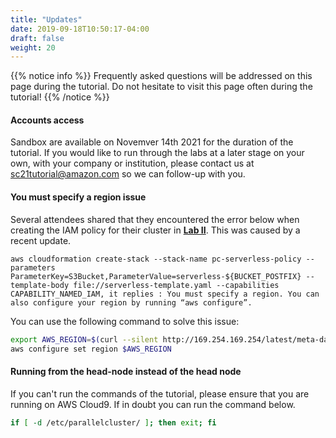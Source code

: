 ```yaml
---
title: "Updates"
date: 2019-09-18T10:50:17-04:00
draft: false
weight: 20
---
```


{{% notice info  %}}
Frequently asked questions will be addressed on this page during the tutorial. Do not hesitate to visit this page often during the tutorial!
{{% /notice %}}

#### Accounts access

Sandbox are available on Novemver 14th 2021 for the duration of the tutorial. If you would like to run through the labs at a later stage on your own, with your company or institution, please contact us at sc21tutorial@amazon.com so we can follow-up with you.

#### You must specify a region issue

Several attendees shared that they encountered the error below when creating the IAM policy for their cluster in **[Lab II](</04-serverless/02-serverless-iam/02-iam-policy2.html>)**. This was caused by a recent update.

```
aws cloudformation create-stack --stack-name pc-serverless-policy --parameters ParameterKey=S3Bucket,ParameterValue=serverless-${BUCKET_POSTFIX} --template-body file://serverless-template.yaml --capabilities CAPABILITY_NAMED_IAM, it replies : You must specify a region. You can also configure your region by running “aws configure”.
```

You can use the following command to solve this issue:

```bash
export AWS_REGION=$(curl --silent http://169.254.169.254/latest/meta-data/placement/region)
aws configure set region $AWS_REGION
```

#### Running from the head-node instead of the head node

If you can't run the commands of the tutorial, please ensure that you are running on AWS Cloud9. If in doubt you can run the command below.

```bash
if [ -d /etc/parallelcluster/ ]; then exit; fi
```
